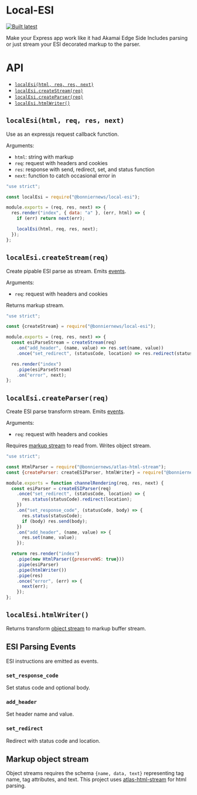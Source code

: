 Local-ESI
=========

[![Built latest](https://github.com/BonnierNews/local-esi/actions/workflows/build-latest.yaml/badge.svg)](https://github.com/BonnierNews/local-esi/actions/workflows/build-latest.yaml)

Make your Express app work like it had Akamai Edge Side Includes parsing or just stream your ESI decorated markup to the parser.

# API

- [`localEsi(html, req, res, next)`](#localesihtml-req-res-next)
- [`localEsi.createStream(req)`](#localesicreatestreamreq)
- [`localEsi.createParser(req)`](#localesicreateparserreq)
- [`localEsi.htmlWriter()`](#localesihtmlwriter)

## `localEsi(html, req, res, next)`

Use as an expressjs request callback function.

Arguments:
- `html`: string with markup
- `req`: request with headers and cookies
- `res`: response with send, redirect, set, and status function
- `next`: function to catch occasional error in

```javascript
"use strict";

const localEsi = require("@bonniernews/local-esi");

module.exports = (req, res, next) => {
  res.render("index", { data: "a" }, (err, html) => {
    if (err) return next(err);

    localEsi(html, req, res, next);
  });
};
```

## `localEsi.createStream(req)`

Create pipable ESI parse as stream. Emits [events](#esi-parsing-events).

Arguments:
- `req`: request with headers and cookies

Returns markup stream.

```javascript
"use strict";

const {createStream} = require("@bonniernews/local-esi");

module.exports = (req, res, next) => {
  const esiParseStream = createStream(req)
    .on("add_header", (name, value) => res.set(name, value))
    .once("set_redirect", (statusCode, location) => res.redirect(statusCode, location));

  res.render("index")
    .pipe(esiParseStream)
    .on("error", next);
};
```

## `localEsi.createParser(req)`

Create ESI parse transform stream. Emits [events](#esi-parsing-events).

Arguments:
- `req`: request with headers and cookies

Requires [markup stream](#markup-object-stream) to read from. Writes object stream.

```javascript
"use strict";

const HtmlParser = require("@bonniernews/atlas-html-stream");
const {createParser: createESIParser, htmlWriter} = require("@bonniernews/local-esi");

module.exports = function channelRendering(req, res, next) {
  const esiParser = createESIParser(req)
    .once("set_redirect", (statusCode, location) => {
      res.status(statusCode).redirect(location);
    })
    .on("set_response_code", (statusCode, body) => {
      res.status(statusCode);
      if (body) res.send(body);
    })
    .on("add_header", (name, value) => {
      res.set(name, value);
    });

  return res.render("index")
    .pipe(new HtmlParser({preserveWS: true}))
    .pipe(esiParser)
    .pipe(htmlWriter())
    .pipe(res)
    .once("error", (err) => {
      next(err);
    });
};
```

## `localEsi.htmlWriter()`

Returns transform [object stream](#markup-object-stream) to markup buffer stream.

## ESI Parsing Events

ESI instructions are emitted as events.

### `set_response_code`

Set status code and optional body.

### `add_header`

Set header name and value.

### `set_redirect`

Redirect with status code and location.

## Markup object stream

Object streams requires the schema `{name, data, text}` representing tag name, tag attributes, and text. This project uses [atlas-html-stream](https://www.npmjs.com/package/atlas-html-stream) for html parsing.
